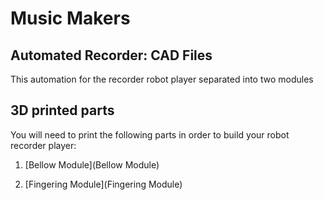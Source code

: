 # Music Makers

## Automated Recorder: CAD Files

This automation for the recorder robot player separated into two modules

## 3D printed parts

You will need to print the following parts in order to build your robot recorder player:

1) [Bellow Module](Bellow Module) 

2) [Fingering Module](Fingering Module) 
